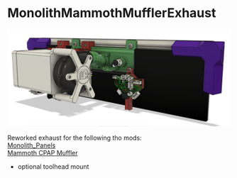 # MonolithMammothMufflerExhaust

![Preview](/image.png "Preview")

Reworked exhaust for the following tho mods: </br>
[Monolith_Panels](https://github.com/CloakedWayne/Monolith_Panels) </br>
[Mammoth CPAP Muffler](https://github.com/Mammoth-3D/Mammoth-FDM-MODs/tree/main/Mammoth%20CPAP%20Muffler)
</br>
+ optional toolhead mount
